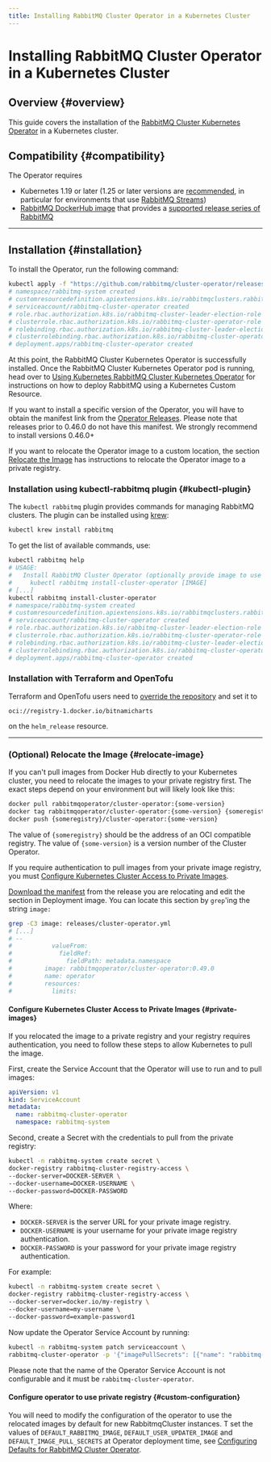 ```yaml
---
title: Installing RabbitMQ Cluster Operator in a Kubernetes Cluster
---
```

<!--
Copyright (c) 2005-2025 Broadcom. All Rights Reserved. The term "Broadcom" refers to Broadcom Inc. and/or its subsidiaries.

All rights reserved. This program and the accompanying materials
are made available under the terms of the under the Apache License,
Version 2.0 (the "License”); you may not use this file except in compliance
with the License. You may obtain a copy of the License at

https://www.apache.org/licenses/LICENSE-2.0

Unless required by applicable law or agreed to in writing, software
distributed under the License is distributed on an "AS IS" BASIS,
WITHOUT WARRANTIES OR CONDITIONS OF ANY KIND, either express or implied.
See the License for the specific language governing permissions and
limitations under the License.
-->

# Installing RabbitMQ Cluster Operator in a Kubernetes Cluster

## Overview {#overview}

This guide covers the installation of the [RabbitMQ Cluster Kubernetes Operator](./operator-overview) in a Kubernetes cluster.

## Compatibility {#compatibility}

The Operator requires

* Kubernetes 1.19 or later (1.25 or later versions are [recommended](/docs/memory-use#page-cache), in particular for environments that use [RabbitMQ Streams](/docs/streams))
* [RabbitMQ DockerHub image](https://hub.docker.com/_/rabbitmq) that provides a [supported release series of RabbitMQ](/release-information)

-----

## Installation {#installation}

To install the Operator, run the following command:

```bash
kubectl apply -f "https://github.com/rabbitmq/cluster-operator/releases/latest/download/cluster-operator.yml"
# namespace/rabbitmq-system created
# customresourcedefinition.apiextensions.k8s.io/rabbitmqclusters.rabbitmq.com created
# serviceaccount/rabbitmq-cluster-operator created
# role.rbac.authorization.k8s.io/rabbitmq-cluster-leader-election-role created
# clusterrole.rbac.authorization.k8s.io/rabbitmq-cluster-operator-role created
# rolebinding.rbac.authorization.k8s.io/rabbitmq-cluster-leader-election-rolebinding created
# clusterrolebinding.rbac.authorization.k8s.io/rabbitmq-cluster-operator-rolebinding created
# deployment.apps/rabbitmq-cluster-operator created
```

At this point, the RabbitMQ Cluster Kubernetes Operator is successfully installed.
Once the RabbitMQ Cluster Kubernetes Operator pod is running, head over to [Using Kubernetes RabbitMQ Cluster Kubernetes Operator](./using-operator) for instructions on how to deploy RabbitMQ using a Kubernetes Custom Resource.

If you want to install a specific version of the Operator, you will have to obtain the manifest link from the
[Operator Releases](https://github.com/rabbitmq/cluster-operator/releases). Please note that releases prior to 0.46.0
do not have this manifest. We strongly recommend to install versions 0.46.0+

If you want to relocate the Operator image to a custom location, the section [Relocate the Image](#relocate-image)
has instructions to relocate the Operator image to a private registry.

### Installation using kubectl-rabbitmq plugin {#kubectl-plugin}

The `kubectl rabbitmq` plugin provides commands for managing RabbitMQ clusters.
The plugin can be installed using [krew](https://github.com/kubernetes-sigs/krew):

```bash
kubectl krew install rabbitmq
```

To get the list of available commands, use:

```bash
kubectl rabbitmq help
# USAGE:
#   Install RabbitMQ Cluster Operator (optionally provide image to use a relocated image or a specific version)
#     kubectl rabbitmq install-cluster-operator [IMAGE]
# [...]
kubectl rabbitmq install-cluster-operator
# namespace/rabbitmq-system created
# customresourcedefinition.apiextensions.k8s.io/rabbitmqclusters.rabbitmq.com created
# serviceaccount/rabbitmq-cluster-operator created
# role.rbac.authorization.k8s.io/rabbitmq-cluster-leader-election-role created
# clusterrole.rbac.authorization.k8s.io/rabbitmq-cluster-operator-role created
# rolebinding.rbac.authorization.k8s.io/rabbitmq-cluster-leader-election-rolebinding created
# clusterrolebinding.rbac.authorization.k8s.io/rabbitmq-cluster-operator-rolebinding created
# deployment.apps/rabbitmq-cluster-operator created
```

### Installation with Terraform and OpenTofu

Terraform and OpenTofu users need to [override the repository](https://registry.terraform.io/providers/hashicorp/helm/latest/docs/resources/release) and set it
to

```
oci://registry-1.docker.io/bitnamicharts
```

on the `helm_release` resource.

-----

### (Optional) Relocate the Image {#relocate-image}

If you can't pull images from Docker Hub directly to your Kubernetes cluster, you need to relocate the images to your private registry first. The exact steps depend on your environment but will likely look like this:

```bash
docker pull rabbitmqoperator/cluster-operator:{some-version}
docker tag rabbitmqoperator/cluster-operator:{some-version} {someregistry}/cluster-operator:{some-version}
docker push {someregistry}/cluster-operator:{some-version}
```

The value of `{someregistry}` should be the address of an OCI compatible registry. The value of `{some-version}` is
a version number of the Cluster Operator.

If you require authentication to pull images from your private image registry, you must [Configure Kubernetes Cluster Access to Private Images](#private-images).

[Download the manifest](https://github.com/rabbitmq/cluster-operator/releases) from the release you are relocating and edit
the section in Deployment image. You can locate this section by `grep`'ing the string `image:`

```bash
grep -C3 image: releases/cluster-operator.yml
# [...]
# --
#           valueFrom:
#             fieldRef:
#               fieldPath: metadata.namespace
#         image: rabbitmqoperator/cluster-operator:0.49.0
#         name: operator
#         resources:
#           limits:
```

#### Configure Kubernetes Cluster Access to Private Images {#private-images}

If you relocated the image to a private registry and your registry requires authentication, you need to follow these steps to allow Kubernetes to pull the image.

First, create the Service Account that the Operator will use to run and to pull images:

```yaml
apiVersion: v1
kind: ServiceAccount
metadata:
  name: rabbitmq-cluster-operator
  namespace: rabbitmq-system
```

Second, create a Secret with the credentials to pull from the private registry:

```bash
kubectl -n rabbitmq-system create secret \
docker-registry rabbitmq-cluster-registry-access \
--docker-server=DOCKER-SERVER \
--docker-username=DOCKER-USERNAME \
--docker-password=DOCKER-PASSWORD
```

Where:

+ `DOCKER-SERVER` is the server URL for your private image registry.
+ `DOCKER-USERNAME` is your username for your private image registry authentication.
+ `DOCKER-PASSWORD` is your password for your private image registry authentication.

For example:

```bash
kubectl -n rabbitmq-system create secret \
docker-registry rabbitmq-cluster-registry-access \
--docker-server=docker.io/my-registry \
--docker-username=my-username \
--docker-password=example-password1
```

Now update the Operator Service Account by running:

```bash
kubectl -n rabbitmq-system patch serviceaccount \
rabbitmq-cluster-operator -p '{"imagePullSecrets": [{"name": "rabbitmq-cluster-registry-access"}]}'
```

Please note that the name of the Operator Service Account is not configurable and it must be `rabbitmq-cluster-operator`.

#### Configure operator to use private registry {#custom-configuration}

You will need to modify the configuration of the operator to use the relocated images by default for new RabbitmqCluster instances.
T set the values of `DEFAULT_RABBITMQ_IMAGE`, `DEFAULT_USER_UPDATER_IMAGE` and `DEFAULT_IMAGE_PULL_SECRETS`
at Operator deployment time, see [Configuring Defaults for RabbitMQ Cluster Operator](./configure-operator-defaults).
